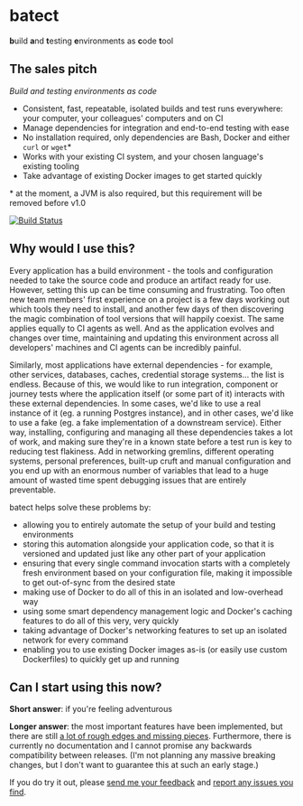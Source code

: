 # batect
**b**uild **a**nd **t**esting **e**nvironments as **c**ode **t**ool

## The sales pitch

_Build and testing environments as code_

* Consistent, fast, repeatable, isolated builds and test runs everywhere: your computer, your colleagues' computers and on CI
* Manage dependencies for integration and end-to-end testing with ease
* No installation required, only dependencies are Bash, Docker and either `curl` or `wget`* 
* Works with your existing CI system, and your chosen language's existing tooling 
* Take advantage of existing Docker images to get started quickly

\* at the moment, a JVM is also required, but this requirement will be removed before v1.0

[![Build Status](https://travis-ci.org/charleskorn/batect.svg?branch=master)](https://travis-ci.org/charleskorn/batect)

## Why would I use this?

Every application has a build environment - the tools and configuration needed to take the source code and produce an artifact
ready for use. However, setting this up can be time consuming and frustrating. Too often new team members' first experience on 
a project is a few days working out which tools they need to install, and another few days of then discovering the magic 
combination of tool versions that will happily coexist. The same applies equally to CI agents as well. And as the application 
evolves and changes over time, maintaining and updating this environment across all developers' machines and CI agents can be 
incredibly painful.

Similarly, most applications have external dependencies - for example, other services, databases, caches, credential storage 
systems... the list is endless. Because of this, we would like to run integration, component or journey tests where the 
application itself (or some part of it) interacts with these external dependencies. In some cases, we'd like to use a real 
instance of it (eg. a running Postgres instance), and in other cases, we'd like to use a fake (eg. a fake implementation of a 
downstream service). Either way, installing, configuring and managing all these dependencies takes a lot of work, and making 
sure they're in a known state before a test run is key to reducing test flakiness. Add in networking gremlins, different 
operating systems, personal preferences, built-up cruft and manual configuration and you end up with an enormous number of 
variables that lead to a huge amount of wasted time spent debugging issues that are entirely preventable.

batect helps solve these problems by:

* allowing you to entirely automate the setup of your build and testing environments
* storing this automation alongside your application code, so that it is versioned and updated just like any other part of 
  your application
* ensuring that every single command invocation starts with a completely fresh environment based on your configuration file,
  making it impossible to get out-of-sync from the desired state
* making use of Docker to do all of this in an isolated and low-overhead way
* using some smart dependency management logic and Docker's caching features to do all of this very, very quickly
* taking advantage of Docker's networking features to set up an isolated network for every command
* enabling you to use existing Docker images as-is (or easily use custom Dockerfiles) to quickly get up and running

## Can I start using this now?

**Short answer**: if you're feeling adventurous

**Longer answer**: the most important features have been implemented, but there are still [a lot of rough edges and missing pieces](ROADMAP.md). 
Furthermore, there is currently no documentation and I cannot promise any backwards compatibility between releases. (I'm not 
planning any massive breaking changes, but I don't want to guarantee this at such an early stage.)

If you do try it out, please [send me your feedback](mailto:me@charleskorn.com) and [report any issues you find](https://github.com/charleskorn/batect/issues/new).
